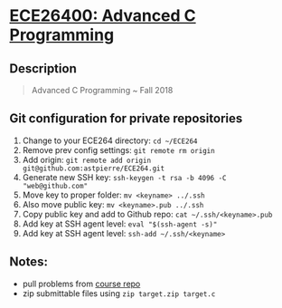 # [ECE26400: Advanced C Programming](https://github.com/astpierre/ECE264)
## Description
> Advanced C Programming ~ Fall 2018

## Git configuration for private repositories
1.	Change to your ECE264 directory: ```cd ~/ECE264```
2.	Remove prev config settings: ```git remote rm origin```
3.	Add origin: ```git remote add origin git@github.com:astpierre/ECE264.git```
4.	Generate new SSH key: ```ssh-keygen -t rsa -b 4096 -C "web@github.com"```
5.	Move key to proper folder: ```mv <keyname> ../.ssh```
6.	Also move public key: ```mv <keyname>.pub ../.ssh```
7.	Copy public key and add to Github repo: ```cat ~/.ssh/<keyname>.pub```
8.	Add key at SSH agent level: ```eval "$(ssh-agent -s)"```
9.	Add key at SSH agent level: ```ssh-add ~/.ssh/<keyname>```

## Notes:
* pull problems from [course repo](https://github.com/PurdueECE264/2018FallProblems) 
* zip submittable files using ```zip target.zip target.c```
